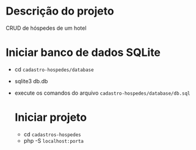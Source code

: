 # Descrição do projeto

CRUD de hóspedes de um hotel

# Iniciar banco de dados SQLite

- cd `cadastro-hospedes/database`
- sqlite3 db.db
- execute os comandos do arquivo `cadastro-hospedes/database/db.sql`

  # Iniciar projeto
  
  - cd `cadastros-hospedes`
  - php -S `localhost:porta`
